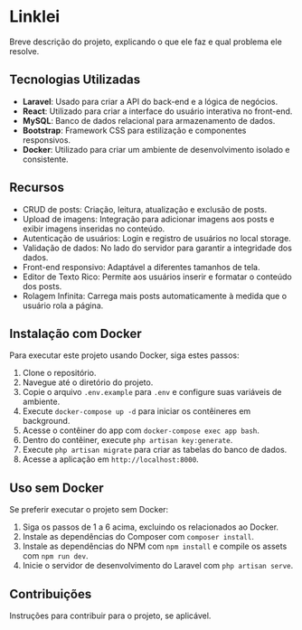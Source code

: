 # Linklei

Breve descrição do projeto, explicando o que ele faz e qual problema ele resolve.

## Tecnologias Utilizadas

- **Laravel**: Usado para criar a API do back-end e a lógica de negócios.
- **React**: Utilizado para criar a interface do usuário interativa no front-end.
- **MySQL**: Banco de dados relacional para armazenamento de dados.
- **Bootstrap**: Framework CSS para estilização e componentes responsivos.
- **Docker**: Utilizado para criar um ambiente de desenvolvimento isolado e consistente.

## Recursos

- CRUD de posts: Criação, leitura, atualização e exclusão de posts.
- Upload de imagens: Integração para adicionar imagens aos posts e exibir imagens inseridas no conteúdo.
- Autenticação de usuários: Login e registro de usuários no local storage.
- Validação de dados: No lado do servidor para garantir a integridade dos dados.
- Front-end responsivo: Adaptável a diferentes tamanhos de tela.
- Editor de Texto Rico: Permite aos usuários inserir e formatar o conteúdo dos posts.
- Rolagem Infinita: Carrega mais posts automaticamente à medida que o usuário rola a página.

## Instalação com Docker

Para executar este projeto usando Docker, siga estes passos:

1. Clone o repositório.
2. Navegue até o diretório do projeto.
3. Copie o arquivo `.env.example` para `.env` e configure suas variáveis de ambiente.
4. Execute `docker-compose up -d` para iniciar os contêineres em background.
5. Acesse o contêiner do app com `docker-compose exec app bash`.
6. Dentro do contêiner, execute `php artisan key:generate`.
7. Execute `php artisan migrate` para criar as tabelas do banco de dados.
8. Acesse a aplicação em `http://localhost:8000`.

## Uso sem Docker

Se preferir executar o projeto sem Docker:

1. Siga os passos de 1 a 6 acima, excluindo os relacionados ao Docker.
2. Instale as dependências do Composer com `composer install`.
3. Instale as dependências do NPM com `npm install` e compile os assets com `npm run dev`.
4. Inicie o servidor de desenvolvimento do Laravel com `php artisan serve`.

## Contribuições

Instruções para contribuir para o projeto, se aplicável.